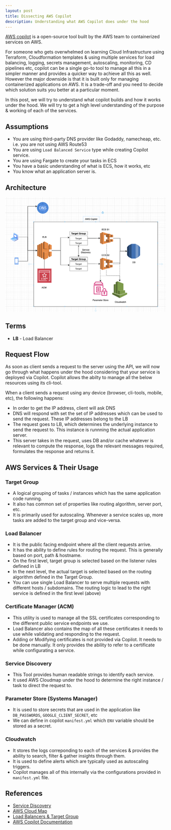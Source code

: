 ```yaml
---
layout: post
title: Dissecting AWS Copilot
description: Understanding what AWS Copilot does under the hood
---
```


[AWS copilot](https://aws.github.io/copilot-cli/) is a open-source tool built by the AWS team to containerized services on AWS.

For someone who gets overwhelmed on learning Cloud Infrastructure using Terraform, Cloudformation templates & using multiple services for load balancing, logging, secrets management, autoscaling, monitoring, CD pipelines etc, copilot can be a single go-to tool to manage all this in a simpler manner and provides a quicker way to achieve all this as well. However the major downside is that it is built only for managing containerized applications on AWS. It is a trade-off and you need to decide which solution suits you better at a particular moment.

In this post, we will try to understand what copilot builds and how it works under the hood. We will try to get a high level understanding of the purpose & working of each of the services.

## Assumptions
- You are using third-party DNS provider like Godaddy, namecheap, etc. i.e. you are not using AWS Route53
- You are using `Load Balanced Service` type while creating Copilot service.
- You are using Fargate to create your tasks in ECS
- You have a basic understanding of what is ECS, how it works, etc
- You know what an application server is.


## Architecture
![Architecture Diagram](/images/copilot-arch.png)

## Terms
- **LB** - Load Balancer

## Request Flow
As soon as client sends a request to the server using the API, we will now go through what happens under the hood considering that your service is deployed via Copilot. Copilot allows the abilty to manage all the below resources using its cli-tool.

When a client sends a request using any device (browser, cli-tools, mobile, etc), the following happens:
- In order to get the IP address, client will ask DNS
- DNS will respond with set the set of IP addresses which can be used to send the request. These IP addresses belong to the LB
- The request goes to LB, which determines the underlying instance to send the request to. This instance is runnning the actual application server.
- This server takes in the request, uses DB and/or cache whatever is relevant to compute the response, logs the relevant messages required, formulates the response and returns it.

## AWS Services & Their Usage
### Target Group
- A logical grouping of tasks / instances which has the same application code running.
- It also has common set of properties like routing algorithm, server port, etc.
- It is primarily used for autoscaling. Whenever a service scales up, more tasks are added to the target group and vice-versa.

### Load Balancer
- It is the public facing endpoint where all the client requests arrive.
- It has the ability to define rules for routing the request. This is generally based on port, path & hostname.
- On the first level, target group is selected based on the listener rules defined in LB
- In the next level, the actual target is selected based on the routing algorithm defined in the Target Group.
- You can use single Load Balancer to serve multiple requests with different hosts / subdomains. The routing logic to lead to the right service is defined in the first level (above)

### Certificate Manager (ACM)
- This utility is used to manage all the SSL certificates corresponding to the different public service endpoints we use.
- Load Balancer also contains the map of all these certificates it needs to use while validating and responding to the request.
- Adding or Modifying certificates is not provided via Copilot. It needs to be done manually. It only provides the ability to refer to a certificate while configurating a service.

### Service Discovery
- This Tool provides human readable strings to identify each service.
- It used AWS Cloudmap under the hood to determine the right instance / task to direct the request to.

### Parameter Store (Systems Manager)
- It is used to store secrets that are used in the application like `DB_PASSWORDS`, `GOOGLE_CLIENT_SECRET`, etc
- We can define in copilot `manifest.yml` which `ENV` variable should be stored as a secret.

### Cloudwatch
- It stores the logs correponding to each of the services & provides the ability to search, filter & gather insights through them.
- It is used to define alerts which are typically used as autoscaling triggers.
- Copilot manages all of this internally via the configurations provided in `manifest.yml` file.

## References
- [Service Discovery](https://docs.aws.amazon.com/AmazonECS/latest/developerguide/service-discovery.html)
- [AWS Cloud Map](https://docs.aws.amazon.com/cloud-map/latest/dg/what-is-cloud-map.html)
- [Load Balancers & Target Group](https://docs.aws.amazon.com/elasticloadbalancing/latest/application/load-balancer-target-groups.html)
- [AWS Copilot Documentation](https://aws.github.io/copilot-cli/docs/overview/)
